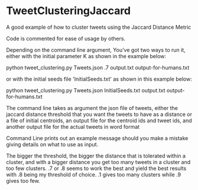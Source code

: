 # TweetClusteringJaccard
A good example of how to cluster tweets using the Jaccard Distance Metric

Code is commented for ease of usage by others.

Depending on the command line argument, You've got two ways to run it, either with the initial parameter K as shown in the example below:

python tweet_clustering.py Tweets.json .7 output.txt
output-for-humans.txt

or with the initial seeds file 'InitialSeeds.txt' as shown in this example below:

python tweet_clustering.py Tweets.json InitialSeeds.txt output.txt
output-for-humans.txt

The command line takes as argument the json file of tweets, either the jaccard distance threshold that you want the tweets to have as a distance or a file of initial centroids, an output file for the centroid ids and tweet ids, and another output file for the actual tweets in word format

Command Line prints out an example message should you make a mistake giving details on what to use as input.

The bigger the threshold, the
bigger the distance that is tolerated within a cluster, and with a
bigger distance you get too many tweets in a cluster and too few
clusters.  .7 or .8 seems to work the best and yield the best results with .8 being my threshold of choice.
.1 gives too many clusters while .9 gives too few.

